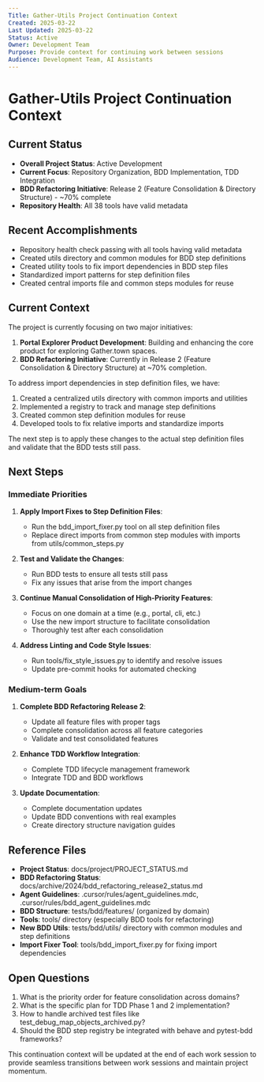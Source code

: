 ```yaml
---
Title: Gather-Utils Project Continuation Context
Created: 2025-03-22
Last Updated: 2025-03-22
Status: Active
Owner: Development Team
Purpose: Provide context for continuing work between sessions
Audience: Development Team, AI Assistants
---
```


# Gather-Utils Project Continuation Context

## Current Status

- **Overall Project Status**: Active Development
- **Current Focus**: Repository Organization, BDD Implementation, TDD Integration
- **BDD Refactoring Initiative**: Release 2 (Feature Consolidation & Directory Structure) - ~70% complete
- **Repository Health**: All 38 tools have valid metadata

## Recent Accomplishments

- Repository health check passing with all tools having valid metadata
- Created utils directory and common modules for BDD step definitions
- Created utility tools to fix import dependencies in BDD step files
- Standardized import patterns for step definition files
- Created central imports file and common steps modules for reuse

## Current Context

The project is currently focusing on two major initiatives:

1. **Portal Explorer Product Development**: Building and enhancing the core product for exploring Gather.town spaces.
2. **BDD Refactoring Initiative**: Currently in Release 2 (Feature Consolidation & Directory Structure) at ~70% completion.

To address import dependencies in step definition files, we have:
1. Created a centralized utils directory with common imports and utilities
2. Implemented a registry to track and manage step definitions
3. Created common step definition modules for reuse
4. Developed tools to fix relative imports and standardize imports

The next step is to apply these changes to the actual step definition files and validate that the BDD tests still pass.

## Next Steps

### Immediate Priorities

1. **Apply Import Fixes to Step Definition Files**:
   - Run the bdd_import_fixer.py tool on all step definition files
   - Replace direct imports from common step modules with imports from utils/common_steps.py

2. **Test and Validate the Changes**:
   - Run BDD tests to ensure all tests still pass
   - Fix any issues that arise from the import changes

3. **Continue Manual Consolidation of High-Priority Features**:
   - Focus on one domain at a time (e.g., portal, cli, etc.)
   - Use the new import structure to facilitate consolidation
   - Thoroughly test after each consolidation

4. **Address Linting and Code Style Issues**:
   - Run tools/fix_style_issues.py to identify and resolve issues
   - Update pre-commit hooks for automated checking

### Medium-term Goals

1. **Complete BDD Refactoring Release 2**:
   - Update all feature files with proper tags
   - Complete consolidation across all feature categories
   - Validate and test consolidated features

2. **Enhance TDD Workflow Integration**:
   - Complete TDD lifecycle management framework
   - Integrate TDD and BDD workflows

3. **Update Documentation**:
   - Complete documentation updates
   - Update BDD conventions with real examples
   - Create directory structure navigation guides

## Reference Files

- **Project Status**: docs/project/PROJECT_STATUS.md
- **BDD Refactoring Status**: docs/archive/2024/bdd_refactoring_release2_status.md
- **Agent Guidelines**: .cursor/rules/agent_guidelines.mdc, .cursor/rules/bdd_agent_guidelines.mdc
- **BDD Structure**: tests/bdd/features/ (organized by domain)
- **Tools**: tools/ directory (especially BDD tools for refactoring)
- **New BDD Utils**: tests/bdd/utils/ directory with common modules and step definitions
- **Import Fixer Tool**: tools/bdd_import_fixer.py for fixing import dependencies

## Open Questions

1. What is the priority order for feature consolidation across domains?
2. What is the specific plan for TDD Phase 1 and 2 implementation?
3. How to handle archived test files like test_debug_map_objects_archived.py?
4. Should the BDD step registry be integrated with behave and pytest-bdd frameworks?

This continuation context will be updated at the end of each work session to provide seamless transitions between work sessions and maintain project momentum. 